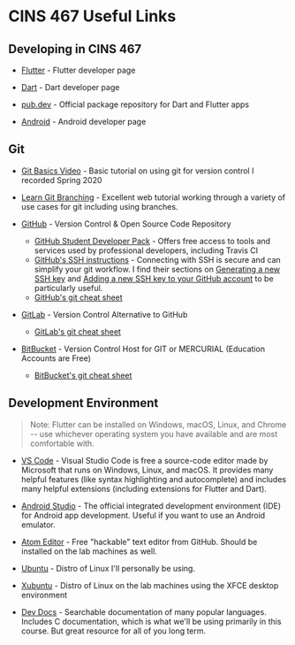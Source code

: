 # CINS 467 Useful Links

## Developing in CINS 467

* [Flutter](https://flutter.dev/) - Flutter developer page

* [Dart](https://dart.dev/) - Dart developer page

* [pub.dev](https://pub.dev/) - Official package repository for Dart and Flutter apps

* [Android](https://developer.android.com) - Android developer page

## Git

* [Git Basics Video](https://www.youtube.com/watch?v=0JgyAJMvZlY&feature=youtu.be) - Basic tutorial on using git for version control I recorded Spring 2020

* [Learn Git Branching](https://learngitbranching.js.org/) - Excellent web tutorial working through a variety of use cases for git including using branches.

* [GitHub](https://github.com) - Version Control & Open Source Code Repository
  * [GitHub Student Developer Pack](https://education.github.com/pack) - Offers free access to tools and services used by professional developers, including Travis CI
  * [GitHub's SSH instructions](https://docs.github.com/en/authentication/connecting-to-github-with-ssh/about-ssh) - Connecting with SSH is secure and can simplify your git workflow. I find their sections on [Generating a new SSH key](https://docs.github.com/en/authentication/connecting-to-github-with-ssh/generating-a-new-ssh-key-and-adding-it-to-the-ssh-agent) and [Adding a new SSH key to your GitHub account](https://docs.github.com/en/authentication/connecting-to-github-with-ssh/adding-a-new-ssh-key-to-your-github-account) to be particularly useful.
  * [GitHub's git cheat sheet](https://education.github.com/git-cheat-sheet-education.pdf)

* [GitLab](https://gitlab.com) - Version Control Alternative to GitHub
  * [GitLab's git cheat sheet](https://about.gitlab.com/images/press/git-cheat-sheet.pdf)

* [BitBucket](https://bitbucket.org/) - Version Control Host for GIT or MERCURIAL (Education Accounts are Free)
  * [BitBucket's git cheat sheet](https://www.atlassian.com/git/tutorials/atlassian-git-cheatsheet)

## Development Environment

> Note: Flutter can be installed on Windows, macOS, Linux, and Chrome -- use whichever operating system you have available and are most comfortable with.

* [VS Code](https://code.visualstudio.com/) - Visual Studio Code is free a source-code editor made by Microsoft that runs on Windows, Linux, and macOS. It provides many helpful features (like syntax highlighting and autocomplete) and includes many helpful extensions (including extensions for Flutter and Dart).

* [Android Studio](https://developer.android.com/studio) - The official integrated development environment (IDE) for Android app development. Useful if you want to use an Android emulator.

* [Atom Editor](https://atom.io/) - Free "hackable" text editor from GitHub. Should be installed on the lab machines as well.

* [Ubuntu](http://www.ubuntu.com/) - Distro of Linux I'll personally be using.

* [Xubuntu](http://xubuntu.org/) - Distro of Linux on the lab machines using the XFCE desktop environment

* [Dev Docs](http://devdocs.io/) - Searchable documentation of many popular languages. Includes C documentation, which is what we'll be using primarily in this course. But great resource for all of you long term.
